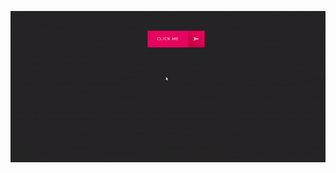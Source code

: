 ![img alt](https://github.com/ComputerScienceHayk/click-me-button.github.io/blob/master/img/img.gif)
